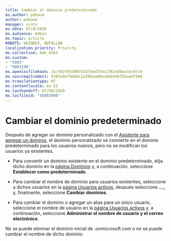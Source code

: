 ```yaml
---
title: Cambiar el dominio predeterminado
ms.author: pebaum
author: pebaum
manager: scotv
ms.date: 07/8/2020
ms.audience: Admin
ms.topic: article
ROBOTS: NOINDEX, NOFOLLOW
localization_priority: Priority
ms.collection: Adm_O365
ms.custom:
- "5993"
- "9003196"
ms.openlocfilehash: 3ac582f65d00753d78ed75dc2362ed9ae3ac87c0
ms.sourcegitcommit: 4265a9e79db6c2a396aa80ec0ebd467bbaadf366
ms.translationtype: HT
ms.contentlocale: es-ES
ms.lasthandoff: 07/08/2020
ms.locfileid: "45083990"
---
```

# <a name="change-default-domain"></a>Cambiar el dominio predeterminado

Después de agregar un dominio personalizado con el [Asistente para agregar un dominio](https://portal.office.com/adminportal/home#/Domains/Wizard), el dominio personalizado se convierte en el dominio predeterminado para los usuarios nuevos, pero no se modifican los usuarios ya existentes.

- Para convertir un dominio existente en el dominio predeterminado, elija dicho dominio en la [página Dominios](https://admin.microsoft.com/Adminportal/Home#/Domains) y, a continuación, seleccione **Establecer como predeterminado**.

- Para cambiar el nombre de dominio para usuarios existentes, seleccione a dichos usuarios en la [página Usuarios activos](https://admin.microsoft.com/Adminportal/Home#/users), después seleccione **...,** y, finalmente, seleccione **Cambiar dominios**.

- Para cambiar el dominio o agregar un alias para un único usuario, seleccione el nombre de usuario en la [página Usuarios activos](https://admin.microsoft.com/Adminportal/Home#/users) y, a continuación, seleccione **Administrar el nombre de usuario y el correo electrónico**.

No se puede eliminar el dominio inicial de .onmicrosoft.com o no se puede cambiar el nombre de dicho dominio.
